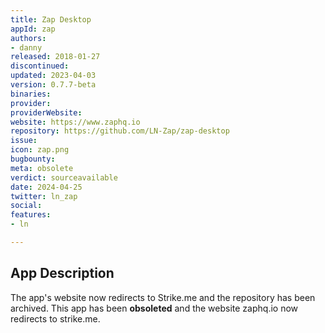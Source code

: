 ```yaml
---
title: Zap Desktop
appId: zap
authors:
- danny
released: 2018-01-27
discontinued: 
updated: 2023-04-03
version: 0.7.7-beta
binaries: 
provider: 
providerWebsite: 
website: https://www.zaphq.io
repository: https://github.com/LN-Zap/zap-desktop
issue: 
icon: zap.png
bugbounty: 
meta: obsolete
verdict: sourceavailable
date: 2024-04-25
twitter: ln_zap
social: 
features: 
- ln

---
```


## App Description

The app's website now redirects to Strike.me and the repository has been archived. This app has been **obsoleted** and the website zaphq.io now redirects to strike.me.